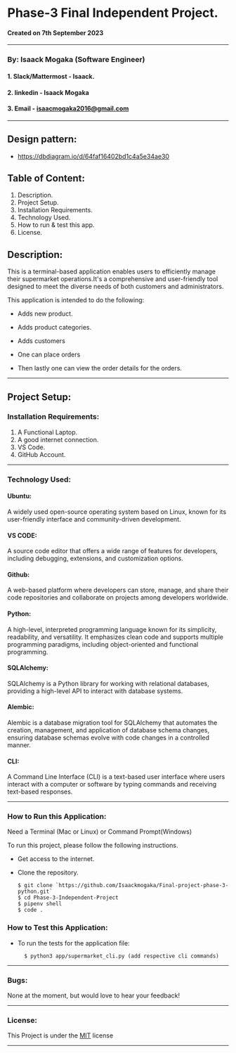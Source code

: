 # Phase-3 Final Independent Project.
#### Created on 7th September 2023
---
### By: Isaack Mogaka (Software Engineer)
#### 1. Slack/Mattermost - Isaack.
#### 2. linkedin - Isaack Mogaka
#### 3. Email - isaacmogaka2016@gmail.com
---

## Design pattern:

* https://dbdiagram.io/d/64faf16402bd1c4a5e34ae30

## Table of Content:

1. Description.
2. Project Setup.
4. Installation Requirements.
5. Technology Used.
6. How to run & test this app.
7. License.

## Description:

This is a terminal-based application enables users to efficiently manage their supermarket operations.It's a comprehensive and user-friendly tool designed to meet the diverse needs of both customers and  administrators.

This application is intended to do the following:

* Adds new product.

* Adds product categories.

* Adds customers

* One can place orders

* Then lastly one can view the order details for the orders.

---
## Project Setup:

### Installation Requirements:
1. A Functional Laptop.
2. A good internet connection.
3. VS Code.
4. GitHub Account.
---

### Technology Used:

#### Ubuntu:
A widely used open-source operating system based on Linux, known for its user-friendly interface and community-driven development.

#### VS CODE:
A source code editor that offers a wide range of features for developers, including debugging, extensions, and customization options.

#### Github:
A web-based platform where developers can store, manage, and share their code repositories and collaborate on projects among developers worldwide.

#### Python:
A high-level, interpreted programming language known for its simplicity, readability, and versatility. It emphasizes clean code and supports multiple programming paradigms, including object-oriented and functional programming.

#### SQLAlchemy:
SQLAlchemy is a Python library for working with relational databases, providing a high-level API to interact with database systems.

#### Alembic:
Alembic is a database migration tool for SQLAlchemy that automates the creation, management, and application of database schema changes, ensuring database schemas evolve with code changes in a controlled manner.

#### CLI:
A Command Line Interface (CLI) is a text-based user interface where users interact with a computer or software by typing commands and receiving text-based responses.

---

### How to Run this Application:
Need a Terminal (Mac or Linux) or Command Prompt(Windows)

To run this project, please follow the following instructions.
* Get access to the internet.
* Clone the repository.

      $ git clone `https://github.com/Isaackmogaka/Final-project-phase-3-python.git`
      $ cd Phase-3-Independent-Project
      $ pipenv shell
      $ code .
      
### How to Test this Application:
* To run the tests for the application file:

        $ python3 app/supermarket_cli.py (add respective cli commands)

---

### Bugs:

None at the moment, but would love to hear your feedback!

---

### License:
This Project is under the [MIT](License) license

---